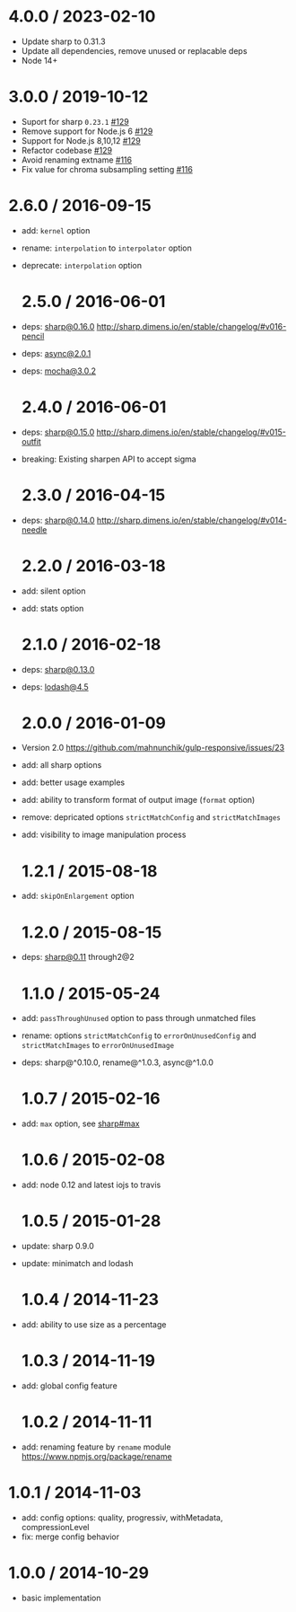 
# 4.0.0 / 2023-02-10
- Update sharp to 0.31.3
- Update all dependencies, remove unused or replacable deps
- Node 14+

# 3.0.0 / 2019-10-12

- Suport for sharp `0.23.1` [#129](https://github.com/mahnunchik/gulp-responsive/pull/129)
- Remove support for Node.js 6 [#129](https://github.com/mahnunchik/gulp-responsive/pull/129)
- Support for Node.js 8,10,12 [#129](https://github.com/mahnunchik/gulp-responsive/pull/129)
- Refactor codebase [#129](https://github.com/mahnunchik/gulp-responsive/pull/129)
- Avoid renaming extname [#116](https://github.com/mahnunchik/gulp-responsive/pull/116)
- Fix value for chroma subsampling setting [#116](https://github.com/mahnunchik/gulp-responsive/pull/116)

# 2.6.0 / 2016-09-15

- add: `kernel` option
- rename: `interpolation` to `interpolator` option
- deprecate: `interpolation` option

  # 2.5.0 / 2016-06-01

- deps: sharp@0.16.0 http://sharp.dimens.io/en/stable/changelog/#v016-pencil
- deps: async@2.0.1
- deps: mocha@3.0.2

  # 2.4.0 / 2016-06-01

- deps: sharp@0.15.0 http://sharp.dimens.io/en/stable/changelog/#v015-outfit
- breaking: Existing sharpen API to accept sigma

  # 2.3.0 / 2016-04-15

- deps: sharp@0.14.0 http://sharp.dimens.io/en/stable/changelog/#v014-needle

  # 2.2.0 / 2016-03-18

- add: silent option
- add: stats option

  # 2.1.0 / 2016-02-18

- deps: sharp@0.13.0
- deps: lodash@4.5

  # 2.0.0 / 2016-01-09

- Version 2.0 https://github.com/mahnunchik/gulp-responsive/issues/23
- add: all sharp options
- add: better usage examples
- add: ability to transform format of output image (`format` option)
- remove: depricated options `strictMatchConfig` and `strictMatchImages`
- add: visibility to image manipulation process

  # 1.2.1 / 2015-08-18

- add: `skipOnEnlargement` option

  # 1.2.0 / 2015-08-15

- deps: sharp@0.11 through2@2

  # 1.1.0 / 2015-05-24

- add: `passThroughUnused` option to pass through unmatched files
- rename: options `strictMatchConfig` to `errorOnUnusedConfig` and `strictMatchImages` to `errorOnUnusedImage`
- deps: sharp@^0.10.0, rename@^1.0.3, async@^1.0.0

  # 1.0.7 / 2015-02-16

- add: `max` option, see [sharp#max](https://github.com/lovell/sharp#max)

  # 1.0.6 / 2015-02-08

- add: node 0.12 and latest iojs to travis

  # 1.0.5 / 2015-01-28

- update: sharp 0.9.0
- update: minimatch and lodash

  # 1.0.4 / 2014-11-23

- add: ability to use size as a percentage

  # 1.0.3 / 2014-11-19

- add: global config feature

  # 1.0.2 / 2014-11-11

- add: renaming feature by `rename` module https://www.npmjs.org/package/rename

# 1.0.1 / 2014-11-03

- add: config options: quality, progressiv, withMetadata, compressionLevel
- fix: merge config behavior

# 1.0.0 / 2014-10-29

- basic implementation
